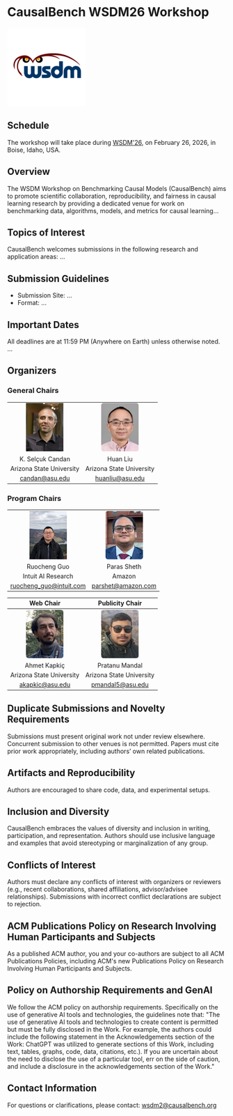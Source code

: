 # CausalBench WSDM26 Workshop

[![WSDM Logo](resources/images/wsdmlogo.png)](https://wsdm-conference.org/2026/)

## Schedule
The workshop will take place during [WSDM'26](https://wsdm-conference.org/2026/), on February 26, 2026, in Boise, Idaho, USA.

## Overview
The WSDM Workshop on Benchmarking Causal Models (CausalBench) aims to promote scientific collaboration, reproducibility, and fairness in causal learning research by providing a dedicated venue for work on benchmarking data, algorithms, models, and metrics for causal learning...

## Topics of Interest
CausalBench welcomes submissions in the following research and application areas:
...

## Submission Guidelines
- Submission Site: ...
- Format: ...


## Important Dates
All deadlines are at 11:59 PM (Anywhere on Earth) unless otherwise noted.
...

## Organizers

### General Chairs
|  |  | 
|:--:|:--:|
|![](resources/images/candan.jpg)|![](resources/images/liu.jpg)|
|K. Selçuk Candan|Huan Liu|
|Arizona State University|Arizona State University|
|<candan@asu.edu>|<huanliu@asu.edu>|

### Program Chairs
|  |  | 
|:--:|:--:|
|![](resources/images/guo.jpg)|![](resources/images/sheth.jpg)|
|Ruocheng Guo|Paras Sheth|
|Intuit AI Research|Amazon|
|<ruocheng_guo@intuit.com>|<parshet@amazon.com>|

| Web Chair | Publicity Chair  | 
|:--:|:--:|
|![](resources/images/kapkic.jpg)|![](resources/images/mandal.jpg)|
|Ahmet Kapkiç|Pratanu Mandal|
|Arizona State University|Arizona State University|
|<akapkic@asu.edu>|<pmandal5@asu.edu>|

## Duplicate Submissions and Novelty Requirements
Submissions must present original work not under review elsewhere. Concurrent submission to other venues is not permitted. Papers must cite prior work appropriately, including authors’ own related publications.

## Artifacts and Reproducibility
Authors are encouraged to share code, data, and experimental setups. 

## Inclusion and Diversity
CausalBench embraces the values of diversity and inclusion in writing, participation, and representation. Authors should use inclusive language and examples that avoid stereotyping or marginalization of any group.

## Conflicts of Interest
Authors must declare any conflicts of interest with organizers or reviewers (e.g., recent collaborations, shared affiliations, advisor/advisee relationships). Submissions with incorrect conflict declarations are subject to rejection.

## ACM Publications Policy on Research Involving Human Participants and Subjects
As a published ACM author, you and your co-authors are subject to all ACM Publications Policies, including ACM's new Publications Policy on Research Involving Human Participants and Subjects.

## Policy on Authorship Requirements and GenAI
We follow the ACM policy on authorship requirements. Specifically on the use of generative AI tools and technologies, the guidelines note that: "The use of generative AI tools and technologies to create content is permitted but must be fully disclosed in the Work. For example, the authors could include the following statement in the Acknowledgements section of the Work: ChatGPT was utilized to generate sections of this Work, including text, tables, graphs, code, data, citations, etc.). If you are uncertain about the need to disclose the use of a particular tool, err on the side of caution, and include a disclosure in the acknowledgements section of the Work."

## Contact Information
For questions or clarifications, please contact: wsdm2@causalbench.org
